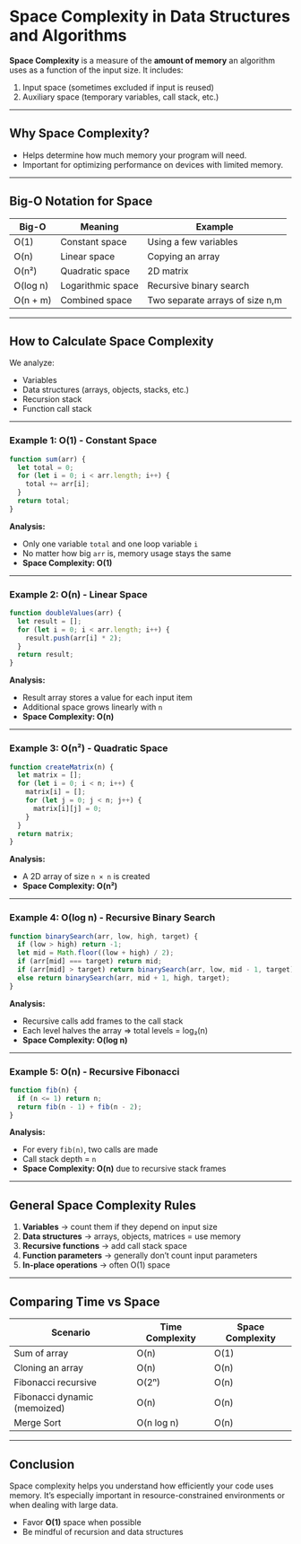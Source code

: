 # Space Complexity in Data Structures and Algorithms

**Space Complexity** is a measure of the **amount of memory** an algorithm uses as a function of the input size. It includes:

1. Input space (sometimes excluded if input is reused)
2. Auxiliary space (temporary variables, call stack, etc.)

---

## Why Space Complexity?

- Helps determine how much memory your program will need.
- Important for optimizing performance on devices with limited memory.

---

## Big-O Notation for Space

| Big-O    | Meaning           | Example                         |
| -------- | ----------------- | ------------------------------- |
| O(1)     | Constant space    | Using a few variables           |
| O(n)     | Linear space      | Copying an array                |
| O(n²)    | Quadratic space   | 2D matrix                       |
| O(log n) | Logarithmic space | Recursive binary search         |
| O(n + m) | Combined space    | Two separate arrays of size n,m |

---

## How to Calculate Space Complexity

We analyze:

- Variables
- Data structures (arrays, objects, stacks, etc.)
- Recursion stack
- Function call stack

---

### Example 1: O(1) - Constant Space

```javascript
function sum(arr) {
  let total = 0;
  for (let i = 0; i < arr.length; i++) {
    total += arr[i];
  }
  return total;
}
```

**Analysis:**

- Only one variable `total` and one loop variable `i`
- No matter how big `arr` is, memory usage stays the same
- **Space Complexity: O(1)**

---

### Example 2: O(n) - Linear Space

```javascript
function doubleValues(arr) {
  let result = [];
  for (let i = 0; i < arr.length; i++) {
    result.push(arr[i] * 2);
  }
  return result;
}
```

**Analysis:**

- Result array stores a value for each input item
- Additional space grows linearly with `n`
- **Space Complexity: O(n)**

---

### Example 3: O(n²) - Quadratic Space

```javascript
function createMatrix(n) {
  let matrix = [];
  for (let i = 0; i < n; i++) {
    matrix[i] = [];
    for (let j = 0; j < n; j++) {
      matrix[i][j] = 0;
    }
  }
  return matrix;
}
```

**Analysis:**

- A 2D array of size `n × n` is created
- **Space Complexity: O(n²)**

---

### Example 4: O(log n) - Recursive Binary Search

```javascript
function binarySearch(arr, low, high, target) {
  if (low > high) return -1;
  let mid = Math.floor((low + high) / 2);
  if (arr[mid] === target) return mid;
  if (arr[mid] > target) return binarySearch(arr, low, mid - 1, target);
  else return binarySearch(arr, mid + 1, high, target);
}
```

**Analysis:**

- Recursive calls add frames to the call stack
- Each level halves the array ⇒ total levels = log₂(n)
- **Space Complexity: O(log n)**

---

### Example 5: O(n) - Recursive Fibonacci

```javascript
function fib(n) {
  if (n <= 1) return n;
  return fib(n - 1) + fib(n - 2);
}
```

**Analysis:**

- For every `fib(n)`, two calls are made
- Call stack depth = `n`
- **Space Complexity: O(n)** due to recursive stack frames

---

## General Space Complexity Rules

1. **Variables** → count them if they depend on input size
2. **Data structures** → arrays, objects, matrices = use memory
3. **Recursive functions** → add call stack space
4. **Function parameters** → generally don’t count input parameters
5. **In-place operations** → often O(1) space

---

## Comparing Time vs Space

| Scenario                     | Time Complexity | Space Complexity |
| ---------------------------- | --------------- | ---------------- |
| Sum of array                 | O(n)            | O(1)             |
| Cloning an array             | O(n)            | O(n)             |
| Fibonacci recursive          | O(2ⁿ)           | O(n)             |
| Fibonacci dynamic (memoized) | O(n)            | O(n)             |
| Merge Sort                   | O(n log n)      | O(n)             |

---

## Conclusion

Space complexity helps you understand how efficiently your code uses memory. It’s especially important in resource-constrained environments or when dealing with large data.

- Favor **O(1)** space when possible
- Be mindful of recursion and data structures
